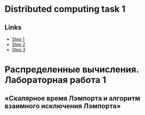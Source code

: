 # Distributed computing task 1

## Links

- [Step 1](./step1)
- [Step 2](./step2)
- [Step 3](./step3)

# Распределенные вычисления. Лабораторная работа 1

## «Скалярное время Лэмпорта и алгоритм взаимного исключения Лэмпорта»
